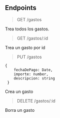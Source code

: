 ## Endpoints

> GET     /gastos

Trea todos los gastos.

> GET     /gastos/:id

Trea un gasto por id

> PUT  /gastos

    {
        fechaDePago: Date,
        importe: number,
        descripcion: string
     }

Crea un gasto

> DELETE /gastos/:id

Borra un gasto
